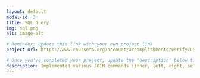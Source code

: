 ```yaml
---
layout: default
modal-id: 3
title: SQL Query
img: sql.png
alt: image-alt

# Reminder: Update this link with your own project link
project-url: https://www.coursera.org/account/accomplishments/verify/CSFUZ2PKH02L

# Once you've completed your project, update the 'description' below to this one: Implemented various JOIN commands (inner, left, right, self, and cross) in MySQL, utilizing UNION and UNION ALL to efficiently combine and query data from multiple tables.
description: Implemented various JOIN commands (inner, left, right, self, and cross) in MySQL, utilizing UNION and UNION ALL to efficiently combine and query data from multiple tables.
---
```

